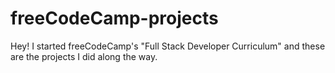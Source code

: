 # freeCodeCamp-projects
Hey!
I started freeCodeCamp's "Full Stack Developer Curriculum" and these are the projects I did along the way.
